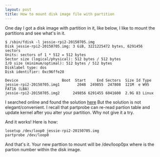 ```yaml
---
layout: post
title: How to mount disk image file with partition
---
```


One day I got a disk image with partition in it, like below, I like to mount the partitions and see what's in it.

```
$ /sbin/fdisk -l jessie-rpi2-20150705.img 
Disk jessie-rpi2-20150705.img: 3 GiB, 3221225472 bytes, 6291456 sectors
Units: sectors of 1 * 512 = 512 bytes
Sector size (logical/physical): 512 bytes / 512 bytes
I/O size (minimum/optimal): 512 bytes / 512 bytes
Disklabel type: dos
Disk identifier: 0xc96ffe28

Device                    Boot  Start     End Sectors  Size Id Type
jessie-rpi2-20150705.img1        2048  249855  247808  121M  e W95 FAT16 (LBA)
jessie-rpi2-20150705.img2      249856 6291455 6041600  2.9G 83 Linux
```

I searched online and found the solution [here](http://www.andremiller.net/content/mounting-hard-disk-image-including-partitions-using-linux)
But the solution is not elegant/convenient. I recall that partprobe can re-read partion table and update kernel after you alter your partition. Why not give it a try.

And it works! Here is how:
```sh
losetup /dev/loop0 jessie-rpi2-20150705.img
partprobe /dev/loop0
```
And that's it. Your new parttion to mount will be /dev/loop0px where is the partion number within the disk image. 
